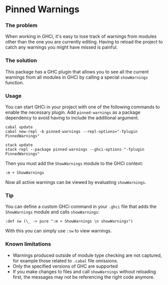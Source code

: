 # Pinned Warnings

### The problem
When working in GHCi, it's easy to lose track of warnings from modules other
than the one you are currently editing. Having to reload the project to catch
any warnings you might have missed is painful.

### The solution
This package has a GHC plugin that allows you to see all the current warnings
from all modules in GHCi by calling a special `showWarnings` function.

### Usage
You can start GHCi in your project with one of the following commands to enable
the necessary plugin. Add `pinned-warnings` as a package dependency to avoid
having to include the additional argument.
```
cabal update
cabal new-repl -b pinned-warnings --repl-options="-fplugin PinnedWarnings"

stack update
stack repl --package pinned-warnings --ghci-options "-fplugin PinnedWarnings"
```
Then you must add the `ShowWarnings` module to the GHCi context:
```
:m + ShowWarnings
```
Now all active warnings can be viewed by evaluating `showWarnings`.

### Tip
You can define a custom GHCi command in your `.ghci` file that adds the
`ShowWarnings` module and calls `showWarnings`:
```
:def sw (\_ -> pure ":m + ShowWarnings \n showWarnings")
```
With this you can simply use `:sw` to view warnings.

### Known limitations
- Warnings produced outside of module type checking are not captured, for
  example those related to `.cabal` file omissions.
- Only the specified versions of GHC are supported
- If you make changes to files and call `showWarnings` without reloading first,
  the messages may not be referencing the right code anymore.

